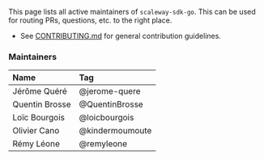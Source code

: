 This page lists all active maintainers of `scaleway-sdk-go`. This can be used for
routing PRs, questions, etc. to the right place.

- See [CONTRIBUTING.md](CONTRIBUTING.md) for general contribution guidelines.

### Maintainers

| Name           | Tag             |
| :------------- | :-------------- |
| Jérôme Quéré   | @jerome-quere   |
| Quentin Brosse | @QuentinBrosse  |
| Loïc Bourgois  | @loicbourgois   |
| Olivier Cano   | @kindermoumoute |
| Rémy Léone     | @remyleone      |
